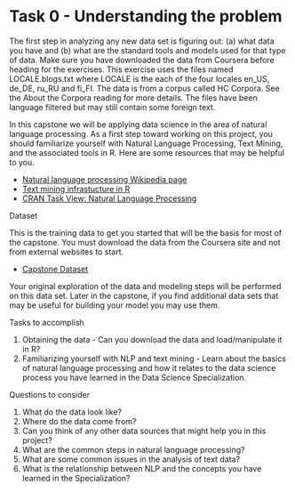 # Task 0 - Understanding the problem

The first step in analyzing any new data set is figuring out: (a) what data you have and (b) what are the standard tools and models used for that type of data. Make sure you have downloaded the data from Coursera before heading for the exercises. This exercise uses the files named LOCALE.blogs.txt where LOCALE is the each of the four locales en_US, de_DE, ru_RU and fi_FI. The data is from a corpus called HC Corpora. See the About the Corpora reading for more details. The files have been language filtered but may still contain some foreign text.

In this capstone we will be applying data science in the area of natural language processing. As a first step toward working on this project, you should familiarize yourself with Natural Language Processing, Text Mining, and the associated tools in R. Here are some resources that may be helpful to you.

- [Natural language processing Wikipedia page](https://en.wikipedia.org/wiki/Natural_language_processing)
- [Text mining infrastucture in R](http://www.jstatsoft.org/v25/i05/)
- [CRAN Task View: Natural Language Processing](http://cran.r-project.org/web/views/NaturalLanguageProcessing.html)

Dataset

This is the training data to get you started that will be the basis for most of the capstone. You must download the data from the Coursera site and not from external websites to start.

- [Capstone Dataset](https://d396qusza40orc.cloudfront.net/dsscapstone/dataset/Coursera-SwiftKey.zip)

Your original exploration of the data and modeling steps will be performed on this data set. Later in the capstone, if you find additional data sets that may be useful for building your model you may use them.

Tasks to accomplish

1. Obtaining the data - Can you download the data and load/manipulate it in R?
2. Familiarizing yourself with NLP and text mining - Learn about the basics of natural language processing and how it relates to the data science process you have learned in the Data Science Specialization.

Questions to consider

1. What do the data look like?
2. Where do the data come from?
3. Can you think of any other data sources that might help you in this project?
4. What are the common steps in natural language processing?
5. What are some common issues in the analysis of text data?
6. What is the relationship between NLP and the concepts you have learned in the Specialization?